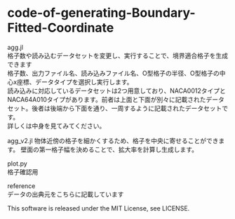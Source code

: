 # code-of-generating-Boundary-Fitted-Coordinate  
agg.jl  
格子数や読み込むデータセットを変更し、実行することで、境界適合格子を生成できます  
格子数、出力ファイル名、読み込みファイル名、O型格子の半径、O型格子の中心x座標、データタイプを選択し実行します。  
読み込みに対応しているデータセットは2つ用意しており、NACA0012タイプとNACA64A010タイプがあります。前者は上面と下面が別々に記載されたデータセット。後者は後端から下面を通り、一周するように記載されたデータセットです。  
詳しくは中身を見てみてください。

agg_v2.jl
物体近傍の格子を細かくするため、格子を中央に寄せることができます。
壁面の第一格子幅を決めることで、拡大率を計算し生成します。

plot.py  
格子確認用  

reference  
データの出典元をこちらに記載しています  

This software is released under the MIT License, see LICENSE.

